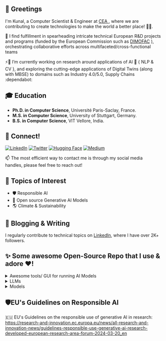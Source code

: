 ## 👋 Greetings
I'm Kunal, a Computer Scientist & Engineer at <a href="(https://list.cea.fr/en/"> CEA </a>, where we are contributing to create technologies to make the world a better place! 🙂🙏. 

💪 I find fulfillment in spearheading intricate technical European R&D projects and programs (funded by the European Commission such as <a href="https://cordis.europa.eu/project/id/870092">DIMOFAC</a> ), orchestrating collaborative efforts across multifaceted/cross-functional teams

⚡🔭 I’m currently working on research around applications of AI 🤖 { NLP & CV }, and exploring the cutting-edge applications of Digital Twins (along with MBSE) to domains such as Industry 4.0/5.0, Supply Chains :dependabot:


## 🎓 Education
- **Ph.D. in Computer Science**, Université Paris-Saclay, France.
- **M.S. in Computer Science**, University of Stuttgart, Germany.
- **B.S. in Computer Science**, VIT Vellore, India.


## 🤗 Connect!
<a href="https://www.linkedin.com/in/kunalsuri/" target="_blank"><img alt="LinkedIn" src="https://img.shields.io/badge/linkedin-%230077B5.svg?&style=for-the-badge&logo=linkedin&logoColor=white" /></a>
<a href="https://twitter.com/kunalsuri" target="_blank"><img alt="Twitter" src="https://img.shields.io/badge/twitter-%231DA1F2.svg?&style=for-the-badge&logo=twitter&logoColor=white" /></a>
<a href="https://huggingface.co/kunalsuri" target="_blank"><img alt="Hugging Face" src="https://img.shields.io/badge/%F0%9F%A4%97%20Hugging%20Face-blue?&style=for-the-badge&logoColor=white" /></a>
<a href="https://medium.com/@kunalsuri" target="_blank"><img alt="Medium" src="https://img.shields.io/badge/medium-%2312100E.svg?&style=for-the-badge&logo=medium&logoColor=white" /></a>

📫 The most efficient way to contact me is through my social media handles, please feel free to reach out!


## 🌱 Topics of Interest
- 🛡️ Responsible AI
- 📖 Open source Generative AI Models
- 🌎 Climate & Sustainability


## 📝 Blogging & Writing
I regularly contribute to technical topics on [LinkedIn](https://www.linkedin.com/in/kunalsuri/), where I have over 2K+ followers.


## ✨ Some awesome Open-Source Repo that I use & adore ❤️!

<details>
  <summary> Awesome tools/ GUI for running AI Models </summary>
  <ul>
    <li><a href="https://github.com/AUTOMATIC1111/stable-diffusion-webui">Stable Diffusion Webui (by AUTOMATIC1111)</a></li>
    <li><a href="https://github.com/lllyasviel/Fooocus">Fooocus GUI</a></li>
    <li><a href="https://github.com/chaiNNer-org/chaiNNer">ChaiNNer</a></li>
    <li><a href="https://github.com/huggingface/chat-ui">HuggingFace Chat</a></li>
    <li><a href="https://github.com/comfyanonymous/ComfyUI">ComfyUI</a></li>
    </a></li>
  </ul>
</details>

<details>
  <summary>LLMs</summary>
  <ul>
    <li><a href="https://github.com/ollama/ollama">Ollama</a></li>
    <li><a href="https://github.com/langchain-ai/langchain">LangChain</a></li>
    <li><a href="https://github.com/jerryjliu/llama_index">LlamaIndex</a></li>
    <li><a href="https://github.com/Hannibal046/Awesome-LLM">Repo of Awesome LLM</a></li>
  </ul>
</details>

<details>
  <summary>Models</summary>
  <ul>
    <li><a href="https://github.com/huggingface/transformers">Transformers</a></li>
    <li><a href="https://github.com/huggingface/diffusers">Diffusers</a></li>
  </ul>
</details>


## 🛡️EU's Guidelines on Responsible AI
:european_union: EU's Guidelines on the responsible use of generative AI in research: https://research-and-innovation.ec.europa.eu/news/all-research-and-innovation-news/guidelines-responsible-use-generative-ai-research-developed-european-research-area-forum-2024-03-20_en
